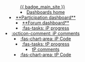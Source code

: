 <header>
<navbar type="dark">
  <a slot="brand" href="{{url_module_website}}" title="Home" class="navbar-brand"> {{ badge_main_site }}</a>
  <li><a href="{{baseUrl}}/index.html" class="nav-link"><md>Dashboards home</md></a></li>
  <li tags="m--cs2103 m--cs2113 m--tic2002 m--tic4001"><a href="{{baseUrl}}/contents/participation.html" class="nav-link"><md>**Participation dashboard**</md></a></li>
  <li tags="m--cs2103 m--cs2113"><a href="{{baseUrl}}/contents/forum-activities.html" class="nav-link"><md>**Forum dashboard**</md></a></li>
  <dropdown tags="m--cs2103 m--cs2113 m--tic4001" header="**iP dashboards**" class="nav-link">
    <li><a href="{{baseUrl}}/contents/ip-progress.html" class="dropdown-item"><md>:fas-tasks: iP progress</md></a></li>
    <li><a href="{{baseUrl}}/contents/ip-comments.html" class="dropdown-item"><md>:octicon-comment: iP comments</md></a></li>
    <li><a href="{{ url_ip_dashboard }}" target="_blank" class="dropdown-item"><md>:fas-chart-area: iP Code</md></a></li>
  </dropdown>
  <dropdown tags="m--cs2103 m--cs2113 m--tic4001" header="**tP dashboards**" class="nav-link">
    <li><a href="{{baseUrl}}/contents/tp-progress.html" class="dropdown-item"><md>:fas-tasks: tP progress</md></a></li>
    <li><a href="{{baseUrl}}/contents/tp-comments.html" class="dropdown-item"><md>tP comments</md></a></li>
    <li><a href="{{ url_tp_dashboard }}" target="_blank" class="dropdown-item"><md>:fas-chart-area: tP Code</md></a></li>
  </dropdown>
</navbar>
</header>
